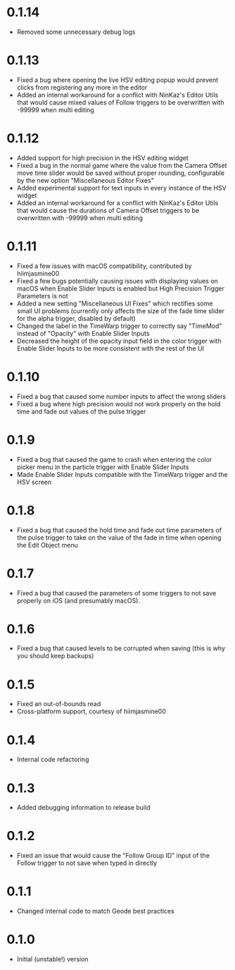 # 0.1.14
- Removed some unnecessary debug logs

# 0.1.13
- Fixed a bug where opening the live HSV editing popup would prevent clicks from registering any more in the editor
- Added an internal workaround for a conflict with NinKaz's Editor Utils that would cause mixed values of Follow triggers to be overwritten with -99999 when multi editing

# 0.1.12
- Added support for high precision in the HSV editing widget
- Fixed a bug in the normal game where the value from the Camera Offset move time slider would be saved without proper rounding, configurable by the new option "Miscellaneous Editor Fixes"
- Added experimental support for text inputs in every instance of the HSV widget
- Added an internal workaround for a conflict with NinKaz's Editor Utils that would cause the durations of Camera Offset triggers to be overwritten with -99999 when multi editing

# 0.1.11
- Fixed a few issues with macOS compatibility, contributed by hiimjasmine00
- Fixed a few bugs potentially causing issues with displaying values on macOS when Enable Slider Inputs is enabled but High Precision Trigger Parameters is not
- Added a new setting "Miscellaneous UI Fixes" which rectifies some small UI problems (currently only affects the size of the fade time slider for the alpha trigger, disabled by default)
- Changed the label in the TimeWarp trigger to correctly say "TimeMod" instead of "Opacity" with Enable Slider Inputs
- Decreased the height of the opacity input field in the color trigger with Enable Slider Inputs to be more consistent with the rest of the UI

# 0.1.10
- Fixed a bug that caused some number inputs to affect the wrong sliders
- Fixed a bug where high precision would not work properly on the hold time and fade out values of the pulse trigger

# 0.1.9
- Fixed a bug that caused the game to crash when entering the color picker menu in the particle trigger with Enable Slider Inputs
- Made Enable Slider Inputs compatible with the TimeWarp trigger and the HSV screen

# 0.1.8
- Fixed a bug that caused the hold time and fade out time parameters of the pulse trigger to take on the value of the fade in time when opening the Edit Object menu

# 0.1.7
- Fixed a bug that caused the parameters of some triggers to not save properly on iOS (and presumably macOS).

# 0.1.6
- Fixed a bug that caused levels to be corrupted when saving (this is why you should keep backups)

# 0.1.5
- Fixed an out-of-bounds read
- Cross-platform support, courtesy of hiimjasmine00

# 0.1.4
- Internal code refactoring

# 0.1.3
- Added debugging information to release build

# 0.1.2
- Fixed an issue that would cause the "Follow Group ID" input of the Follow trigger to not save when typed in directly

# 0.1.1
- Changed internal code to match Geode best practices

# 0.1.0
- Initial (unstable!) version